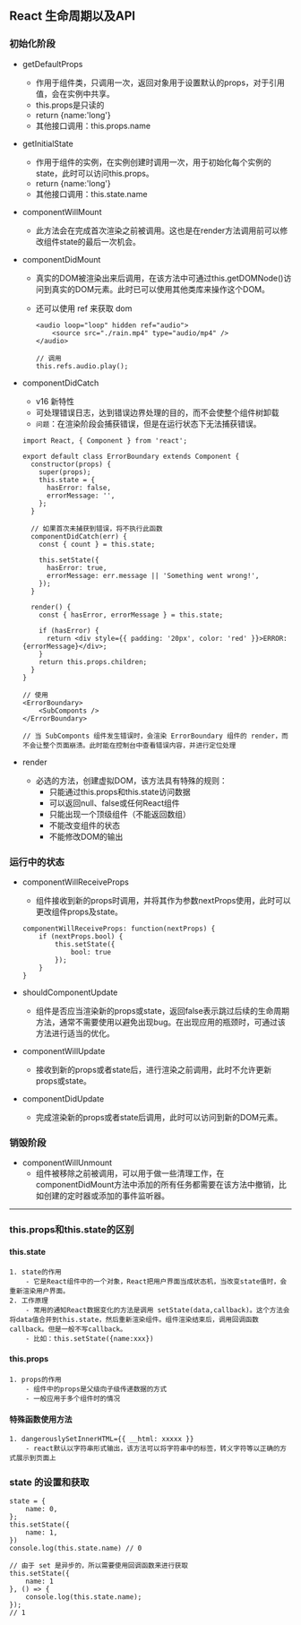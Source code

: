 ## React 生命周期以及API

### 初始化阶段

- getDefaultProps
	- 作用于组件类，只调用一次，返回对象用于设置默认的props，对于引用值，会在实例中共享。
	- this.props是只读的
	- return {name:'long'}
	- 其他接口调用：this.props.name
		
- getInitialState
	- 作用于组件的实例，在实例创建时调用一次，用于初始化每个实例的state，此时可以访问this.props。
	- return {name:'long'}
	- 其他接口调用：this.state.name
		
- componentWillMount
	- 此方法会在完成首次渲染之前被调用。这也是在render方法调用前可以修改组件state的最后一次机会。

- componentDidMount
	- 真实的DOM被渲染出来后调用，在该方法中可通过this.getDOMNode()访问到真实的DOM元素。此时已可以使用其他类库来操作这个DOM。
	- 还可以使用 ref 来获取 dom
	
		```
		<audio loop="loop" hidden ref="audio">
			<source src="./rain.mp4" type="audio/mp4" />
		</audio>
		
		// 调用
		this.refs.audio.play();
		```

- componentDidCatch
	- v16 新特性
	- 可处理错误日志，达到错误边界处理的目的，而不会使整个组件树卸载
	- `问题`：在渲染阶段会捕获错误，但是在运行状态下无法捕获错误。

	```
	import React, { Component } from 'react';
	
	export default class ErrorBoundary extends Component {
	  constructor(props) {
	    super(props);
	    this.state = {
	      hasError: false,
	      errorMessage: '',
	    };
	  }

	  // 如果首次未捕获到错误，将不执行此函数
	  componentDidCatch(err) {
	    const { count } = this.state;
	
	    this.setState({
	      hasError: true,
	      errorMessage: err.message || 'Something went wrong!',
	    });
	  }

	  render() {
	    const { hasError, errorMessage } = this.state;
	
	    if (hasError) {
	      return <div style={{ padding: '20px', color: 'red' }}>ERROR: {errorMessage}</div>;
	    }
	    return this.props.children;
	  }
	}
	
	// 使用
	<ErrorBoundary>
		<SubComponts />
	</ErrorBoundary>
	
	// 当 SubComponts 组件发生错误时，会渲染 ErrorBoundary 组件的 render，而不会让整个页面崩溃。此时能在控制台中查看错误内容，并进行定位处理
	```
		
- render
	- 必选的方法，创建虚拟DOM，该方法具有特殊的规则：
		* 只能通过this.props和this.state访问数据
		* 可以返回null、false或任何React组件
		* 只能出现一个顶级组件（不能返回数组）
		* 不能改变组件的状态
		* 不能修改DOM的输出

### 运行中的状态

- componentWillReceiveProps
	- 组件接收到新的props时调用，并将其作为参数nextProps使用，此时可以更改组件props及state。
	
	```
	componentWillReceiveProps: function(nextProps) {
        if (nextProps.bool) {
            this.setState({
                bool: true
            });
        }
    }
	```

- shouldComponentUpdate
	- 组件是否应当渲染新的props或state，返回false表示跳过后续的生命周期方法，通常不需要使用以避免出现bug。在出现应用的瓶颈时，可通过该方法进行适当的优化。
		
- componentWillUpdate
	- 接收到新的props或者state后，进行渲染之前调用，此时不允许更新props或state。
		
- componentDidUpdate
	- 完成渲染新的props或者state后调用，此时可以访问到新的DOM元素。

### 销毁阶段

- componentWillUnmount
	- 组件被移除之前被调用，可以用于做一些清理工作，在componentDidMount方法中添加的所有任务都需要在该方法中撤销，比如创建的定时器或添加的事件监听器。

----

### this.props和this.state的区别

#### this.state

	1. state的作用
		- 它是React组件中的一个对象，React把用户界面当成状态机，当改变state值时，会重新渲染用户界面。
	2. 工作原理
		- 常用的通知React数据变化的方法是调用 setState(data,callback)。这个方法会将data值合并到this.state，然后重新渲染组件。组件渲染结束后，调用回调函数callback。但是一般不写callback。
		- 比如：this.setState({name:xxx})

#### this.props

	1. props的作用
		- 组件中的props是父级向子级传递数据的方式
		- 一般应用于多个组件时的情况
		 
#### 特殊函数使用方法

    1. dangerouslySetInnerHTML={{ __html: xxxxx }}
        - react默认以字符串形式输出，该方法可以将字符串中的标签，转义字符等以正确的方式展示到页面上

### state 的设置和获取

```
state = {
	name: 0,
};
this.setState({
	name: 1,
})
console.log(this.state.name) // 0

// 由于 set 是异步的，所以需要使用回调函数来进行获取
this.setState({
	name: 1
}, () => {
	console.log(this.state.name);
});
// 1
```